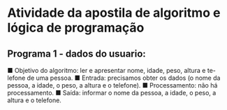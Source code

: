 # Atividade da apostila de algoritmo e lógica de programação
## Programa 1 - dados do usuario:
■ Objetivo do algoritmo: ler e apresentar nome, idade, peso, altura e te-
lefone de uma pessoa.
■ Entrada: precisamos obter os dados (o nome da pessoa, a idade, o peso,
a altura e o telefone).
■ Processamento: não há processamento.
■ Saída: informar o nome da pessoa, a idade, o peso, a altura e o telefone.
